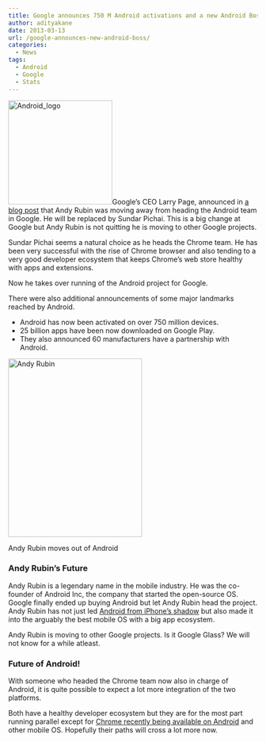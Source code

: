 ```yaml
---
title: Google announces 750 M Android activations and a new Android Boss
author: adityakane
date: 2013-03-13
url: /google-announces-new-android-boss/
categories:
  - News
tags:
  - Android
  - Google
  - Stats
---
```

[<img class="alignright   wp-image-72208" alt="Android_logo" src="http://cdn.devilsworkshop.org/files/2010/11/Android_logo.png" width="210" height="210" />][1]Google&#8217;s CEO Larry Page, announced in <a href="http://googleblog.blogspot.in/2013/03/update-from-ceo.html" onclick="_gaq.push(['_trackEvent', 'outbound-article', 'http://googleblog.blogspot.in/2013/03/update-from-ceo.html', 'a blog post']);" >a blog post</a> that Andy Rubin was moving away from heading the Android team in Google. He will be replaced by Sundar Pichai. This is a big change at Google but Andy Rubin is not quitting he is moving to other Google projects.

Sundar Pichai seems a natural choice as he heads the Chrome team. He has been very successful with the rise of Chrome browser and also tending to a very good developer ecosystem that keeps Chrome&#8217;s web store healthy with apps and extensions.

Now he takes over running of the Android project for Google.

There were also additional announcements of some major landmarks reached by Android.

  * Android has now been activated on over 750 million devices.
  * 25 billion apps have been now downloaded on Google Play.
  * They also announced 60 manufacturers have a partnership with Android.<figure id="attachment_72198" style="width: 270px;" class="wp-caption alignright">

[<img class=" wp-image-72198" title="Andy Rubin" alt="Andy Rubin" src="http://cdn.devilsworkshop.org/files/2013/03/Andy-Rubin.jpg" width="270" height="360" />][2]<figcaption class="wp-caption-text">Andy Rubin moves out of Android</figcaption></figure> 

### Andy Rubin&#8217;s Future

Andy Rubin is a legendary name in the mobile industry. He was the co-founder of Android Inc, the company that started the open-source OS. Google finally ended up buying Android but let Andy Rubin head the project. Andy Rubin has not just led [Android from iPhone&#8217;s shadow][3] but also made it into the arguably the best mobile OS with a big app ecosystem.

Andy Rubin is moving to other Google projects. Is it Google Glass? We will not know for a while atleast.

### Future of Android!

With someone who headed the Chrome team now also in charge of Android, it is quite possible to expect a lot more integration of the two platforms.

Both have a healthy developer ecosystem but they are for the most part running parallel except for [Chrome recently being available on Android][4] and other mobile OS. Hopefully their paths will cross a lot more now.

 [1]: http://cdn.devilsworkshop.org/files/2010/11/Android_logo.png
 [2]: http://cdn.devilsworkshop.org/files/2013/03/Andy-Rubin.jpg
 [3]: http://devilsworkshop.org/analysis/real-android-phone-iphone-released/57656/ "Android was copied from iPhone"
 [4]: http://devilsworkshop.org/news/google-releases-beta-channel-chrome-android/70404/ "Chrome browser app on Android"
